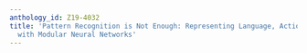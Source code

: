 ```yaml
---
anthology_id: Z19-4032
title: 'Pattern Recognition is Not Enough: Representing Language, Action and Perception
  with Modular Neural Networks'
---
```

